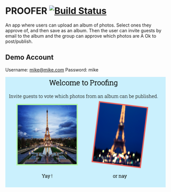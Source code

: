 # PROOFER [![Build Status](https://api.travis-ci.org/NickFoden/proofing-client.svg?branch=master)](https://travis-ci.org/NickFoden/proofing-client)

An app where users can upload an album of photos. Select ones they approve of, and then save as an album. Then the user can invite guests by email to the album and the group can approve which photos are A Ok to post/publish.

## Demo Account

Username: mike@mike.com
Password: mike

![Proofing Preview](https://github.com/NickFoden/nick-is-online/blob/master/assets/proofer.png?raw=true "Preview of approved vs not approved eiffel towers in app")
